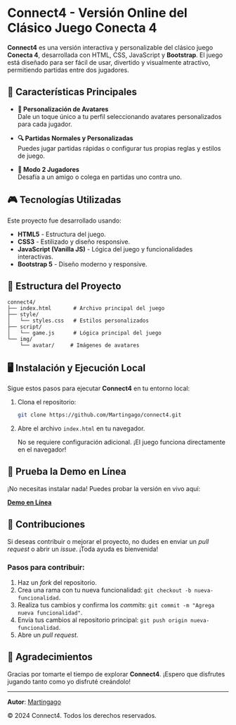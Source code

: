 # Connect4 - Versión Online del Clásico Juego Conecta 4

**Connect4** es una versión interactiva y personalizable del clásico juego **Conecta 4**, desarrollada con HTML, CSS, JavaScript y **Bootstrap**. El juego está diseñado para ser fácil de usar, divertido y visualmente atractivo, permitiendo partidas entre dos jugadores.

## 🚀 Características Principales

- **🎨 Personalización de Avatares**  
  Dale un toque único a tu perfil seleccionando avatares personalizados para cada jugador.

- **🔍 Partidas Normales y Personalizadas**  
  Puedes jugar partidas rápidas o configurar tus propias reglas y estilos de juego.

- **🌟 Modo 2 Jugadores**  
  Desafía a un amigo o colega en partidas uno contra uno.

## 🎮 Tecnologías Utilizadas

Este proyecto fue desarrollado usando:

- **HTML5** - Estructura del juego.
- **CSS3** - Estilizado y diseño responsive.
- **JavaScript (Vanilla JS)** - Lógica del juego y funcionalidades interactivas.
- **Bootstrap 5** - Diseño moderno y responsive.

## 📂 Estructura del Proyecto

```plaintext
connect4/
├── index.html       # Archivo principal del juego
├── style/
│   └── styles.css   # Estilos personalizados
├── script/
│   └── game.js      # Lógica principal del juego
└── img/
    └── avatar/     # Imágenes de avatares
```

## 🖥️ Instalación y Ejecución Local

Sigue estos pasos para ejecutar **Connect4** en tu entorno local:

1. Clona el repositorio:
   ```bash
   git clone https://github.com/Martingago/connect4.git
   ```

2. Abre el archivo `index.html` en tu navegador.

   No se requiere configuración adicional. ¡El juego funciona directamente en el navegador!

## 🚀 Prueba la Demo en Línea

¡No necesitas instalar nada! Puedes probar la versión en vivo aquí:

[**Demo en Línea**](https://estrategia4.netlify.app/)

## 🤝 Contribuciones

Si deseas contribuir o mejorar el proyecto, no dudes en enviar un *pull request* o abrir un *issue*. ¡Toda ayuda es bienvenida!

### Pasos para contribuir:
1. Haz un *fork* del repositorio.
2. Crea una rama con tu nueva funcionalidad: `git checkout -b nueva-funcionalidad`.
3. Realiza tus cambios y confirma los *commits*: `git commit -m "Agrega nueva funcionalidad"`.
4. Envía tus cambios al repositorio principal: `git push origin nueva-funcionalidad`.
5. Abre un *pull request*.

## 🙌 Agradecimientos

Gracias por tomarte el tiempo de explorar **Connect4**. ¡Espero que disfrutes jugando tanto como yo disfruté creándolo!

---

**Autor**: [Martingago](https://www.linkedin.com/in/martin-gago-choren/)

© 2024 Connect4. Todos los derechos reservados.
